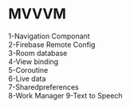 <h1>MVVVM</h1>
1-Navigation Componant <br>
2-Firebase Remote Config<br>
3-Room database<br>
4-View binding<br>
5-Coroutine<br>
6-Live data<br>
7-Sharedpreferences<br>
8-Work Manager
9-Text to Speech

